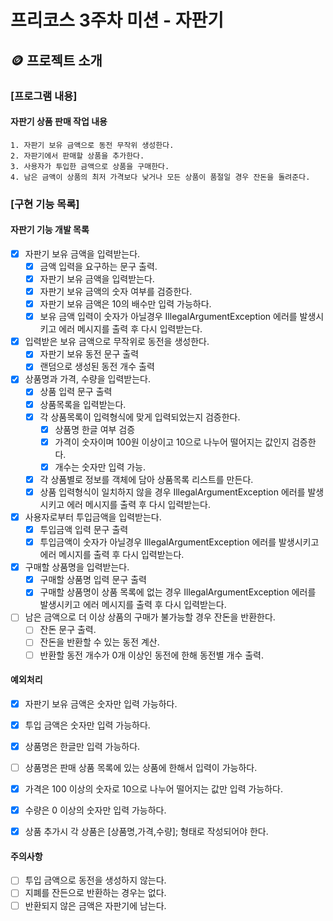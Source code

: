 # 프리코스 3주차 미션 - 자판기

## 🪙 프로젝트 소개

### [프로그램 내용]

#### 자판기 상품 판매 작업 내용

    1. 자판기 보유 금액으로 동전 무작위 생성한다.
    2. 자판기에서 판매할 상품을 추가한다.
    3. 사용자가 투입한 금액으로 상품을 구매한다.
    4. 남은 금액이 상품의 최저 가격보다 낮거나 모든 상품이 품절일 경우 잔돈을 돌려준다.

### [구현 기능 목록]

#### 자판기 기능 개발 목록

- [X] 자판기 보유 금액을 입력받는다.
    - [X] 금액 입력을 요구하는 문구 출력.
    - [X] 자판기 보유 금액을 입력받는다.
    - [X] 자판기 보유 금액의 숫자 여부를 검증한다.
    - [X] 자판기 보유 금액은 10의 배수만 입력 가능하다.
    - [X] 보유 금액 입력이 숫자가 아닐경우 IllegalArgumentException 에러를 발생시키고 에러 메시지를 출력 후 다시 입력받는다. 
- [X] 입력받은 보유 금액으로 무작위로 동전을 생성한다.
    - [X] 자판기 보유 동전 문구 출력
    - [X] 랜덤으로 생성된 동전 개수 출력
- [X] 상품명과 가격, 수량을 입력받는다.
    - [X] 상품 입력 문구 출력
    - [X] 상품목록을 입력받는다.
    - [X] 각 상품목록이 입력형식에 맞게 입력되었는지 검증한다.
      - [X] 상품명 한글 여부 검증
      - [X] 가격이 숫자이며 100원 이상이고 10으로 나누어 떨어지는 값인지 검증한다.
      - [X] 개수는 숫자만 입력 가능.
    - [X] 각 상품별로 정보를 객체에 담아 상품목록 리스트를 만든다.
    - [X] 상품 입력형식이 일치하지 않을 경우 IllegalArgumentException 에러를 발생시키고 에러 메시지를 출력 후 다시 입력받는다.
- [X] 사용자로부터 투입금액을 입력받는다.
    - [X] 투입금액 입력 문구 출력
    - [X] 투입금액이 숫자가 아닐경우 IllegalArgumentException 에러를 발생시키고 에러 메시지를 출력 후 다시 입력받는다.
- [X] 구매할 상품명을 입력받는다.
    - [X] 구매할 상품명 입력 문구 출력
    - [X] 구매할 상품명이 상품 목록에 없는 경우 IllegalArgumentException 에러를 발생시키고 에러 메시지를 출력 후 다시 입력받는다.
- [ ] 남은 금액으로 더 이상 상품의 구매가 불가능할 경우 잔돈을 반환한다.
    - [ ] 잔돈 문구 출력.
    - [ ] 잔돈을 반환할 수 있는 동전 계산.
    - [ ] 반환할 동전 개수가 0개 이상인 동전에 한해 동전별 개수 출력.

#### 예외처리 
- [X] 자판기 보유 금액은 숫자만 입력 가능하다.
- [X] 투입 금액은 숫자만 입력 가능하다.
- [X] 상품명은 한글만 입력 가능하다.
- [ ] 상품명은 판매 상품 목록에 있는 상품에 한해서 입력이 가능하다.
- [X] 가격은 100 이상의 숫자로 10으로 나누어 떨어지는 값만 입력 가능하다.
- [X] 수량은 0 이상의 숫자만 입력 가능하다.
- [X] 상품 추가시 각 상품은 [상품명,가격,수량]; 형태로 작성되어야 한다.


#### 주의사항
- [ ] 투입 금액으로 동전을 생성하지 않는다.
- [ ] 지폐를 잔든으로 반환하는 경우는 없다.
- [ ] 반환되지 않은 금액은 자판기에 남는다.
